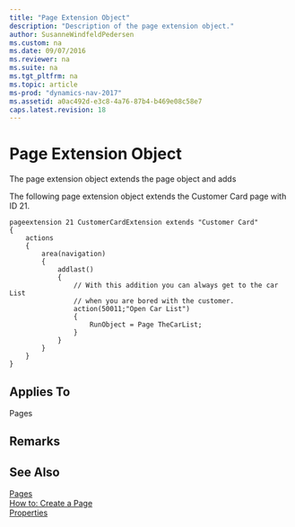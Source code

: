```yaml
---
title: "Page Extension Object"
description: "Description of the page extension object."
author: SusanneWindfeldPedersen
ms.custom: na
ms.date: 09/07/2016
ms.reviewer: na
ms.suite: na
ms.tgt_pltfrm: na
ms.topic: article
ms-prod: "dynamics-nav-2017"
ms.assetid: a0ac492d-e3c8-4a76-87b4-b469e08c58e7
caps.latest.revision: 18
---
```

# Page Extension Object
The page extension object extends the <include here> page object and adds 


The following page extension object extends the Customer Card page with ID 21.

```
pageextension 21 CustomerCardExtension extends "Customer Card"
{
    actions
    {
        area(navigation)
        {
            addlast()
            {
                // With this addition you can always get to the car List
                // when you are bored with the customer.
                action(50011;"Open Car List")
                {
                    RunObject = Page TheCarList;
                }
            }
        }
    }
} 
``` 
  
## Applies To  
 Pages  
  
## Remarks  
  
## See Also  
 [Pages](Pages.md)   
 [How to: Create a Page](How-to--Create-a-Page.md)   
 [Properties](Properties.md)
